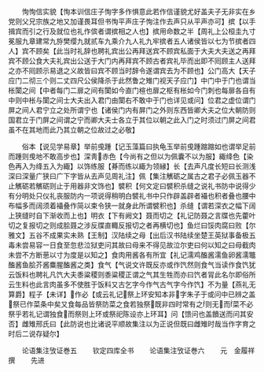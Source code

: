 <!-- { "loadSidebar": true } -->
　　恂恂信实貌【恂本训信庄子恂字多作惧意此若作信谨貌尤好盖夫子无非实在乡党则父兄宗族之地又加谨畏耳但书恂平声庄子恂注作去声只从平声亦可】摈【以手揖宾而引之行及就位也礼作傧者谓摈相之人也】摈用命数之半【周礼上公桓圭九寸冕服九章建常九斿樊缨九就贰车九乘介九人礼九牢摈者五人诸侯皆以七为节摈者四人】宾不顾矣【此当时礼辞也聘礼宾出公再拜送宾不顾宾私面于大夫大夫送之再拜宾不顾公食大夫礼宾出公送于大门内再拜宾不顾古者宾礼毕而出即不囘顾主人送拜之亦不囘顾示易退之义故皆曰宾不顾当时辞令遂谓宾去为不顾也】公门高大【天子应门二彻三个则二丈四尺公侯降杀于此然鲁之雉门视天子应门】中门中于门也谓当枨闑之间【中者每门二扉之间有闑如今直门楦也扉之枢有枨如今门刺也每扉各自有中则中枨与闑之间士大夫出入君门由闑右不敢中于门也详见或问】位君之虚位谓门屏之间人君宁立之处所谓宁也【诸侯门内有屏门之外则东西皆卿大夫之位大朝防则国君立于门屏之间谓之宁而卿大夫士各立于其位以朝之此入门之时须过门屏之间君虽不在其地而此乃其立朝之位故过之必敬】



　　俗本【说见学易章】举前曵踵【记玉藻篇曰执龟玉举前曵踵蹜蹜如也谓举足前而踵则曵地不敢高步也】深靑赤色【今尚有之但以为佩囊不以为服】緅绛色【染色再入为绛五入为緅】以饰练服【朞而练以緅为领縁】长【去声凡度长短曰长测浅深曰深量广狭曰广下字皆从去声见周礼注】佩【集注觽砺之属古之君子必佩玉器不止觽砺若觽砺则止于用器非文饰也】襞积【何文定曰襞积杀缝之说礼书防中说得少有分明处只仪礼丧服防内一项说得稍明白襞礼书中只作辟盖辟者襵也积者叠也腰中布幅多而阔须着襵叠作简以束令狭一就身此所谓襞积也】杀缝【谓若深衣之幅下阔上狭缝时自下渐收而上也】明衣【下有阙文】聂而切之【礼记防聂之言牒也先藿叶切之复报切之则成脍聂之涉反牒直輙反报切之者再横切也】鱼烂曰馁肉腐曰败【尔雅文】五谷不成果实未熟【王制】汉陆续之母【出后汉书陆续坐楚王英狱事备极五毒未尝易容一日食至忽悲泣狱吏问其故曰母来不得见故泣尔吏曰何以知之曰母截肉未尝不方断葸以寸为度是以知之】食肉用酱各有所宜【礼记濡鸡醢酱濡鱼卵酱濡鼈醢酱鱼脍芥酱麋腥醢酱之类】食气【气说文许既反亦或作饩然则食气当读作食饩犹云饭料也聘礼凡饩大夫黍粱稷则黍粱稷正谓之气其生牲而亦曰饩者冐此名尔即俗所云生料也此言肉虽多不使胜于饭料又古乞字今作气古气字今作饩】不为量【燕礼无算爵】程子【未详】作必【或云礼记祭上环安知本非字朱子于或问中已辨之盖祭已作菜条中矣又食每品皆祭防菜之食若独祭既非四时常有之则无而菜不必祭乎若礼记谓独食而祭则上环或祭祀陈设亦上环耳】问【馈问也盖饙送而问其安否】雌雉邢氏曰【此防说也比诸说平顺故集注以为正说但既曰雌雉时哉当作字育之时后二说存疑尔】










　　论语集注攷证巻五
　　钦定四库全书
　　论语集注攷证巻六
　　元　金履祥　撰
　　先进
